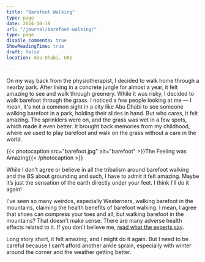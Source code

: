 ```yaml
---
title: "Barefoot Walking"
type: page
date: 2024-10-18
url: "/journal/barefoot-walking/"
type: page
disable_comments: true
ShowReadingTime: true
draft: false
location: Abu Dhabi, UAE

---
```

On my way back from the physiotherapist, I decided to walk home through a nearby park. After living in a concrete jungle for almost a year, it felt amazing to see and walk through greenery. While it was risky, I decided to walk barefoot through the grass. I noticed a few people looking at me — I mean, it's not a common sight in a city like Abu Dhabi to see someone walking barefoot in a park, holding their slides in hand. But who cares, it felt amazing. The sprinklers were on, and the grass was wet in a few spots, which made it even better. It brought back memories from my childhood, where we used to play barefoot and walk on the grass without a care in the world.

{{< photocaption src="barefoot.jpg" alt="barefoot" >}}The Feeling was Amazing{{< /photocaption >}}

While I don’t agree or believe in all the tribalism around barefoot walking and the BS about grounding and such, I have to admit it felt amazing. Maybe it’s just the sensation of the earth directly under your feet. I think I'll do it again!

I've seen so many weirdos, especially Westerners, walking barefoot in the mountains, claiming the health benefits of barefoot walking. I mean, I agree that shoes can compress your toes and all, but walking barefoot in the mountains? That doesn’t make sense. There are many adverse health effects related to it. If you don’t believe me, [read what the experts say](https://time.com/6284245/walking-barefoot-health-risks/).

Long story short, it felt amazing, and I might do it again. But I need to be careful because I can’t afford another ankle sprain, especially with winter around the corner and the weather getting better.
